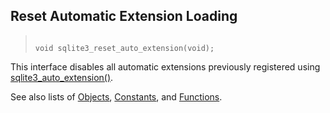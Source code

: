 ## Reset Automatic Extension Loading




> ```
> 
> void sqlite3_reset_auto_extension(void);
> 
> ```



This interface disables all automatic extensions previously
registered using [sqlite3\_auto\_extension()](../c3ref/auto_extension.html).


See also lists of
 [Objects](../c3ref/objlist.html),
 [Constants](../c3ref/constlist.html), and
 [Functions](../c3ref/funclist.html).


